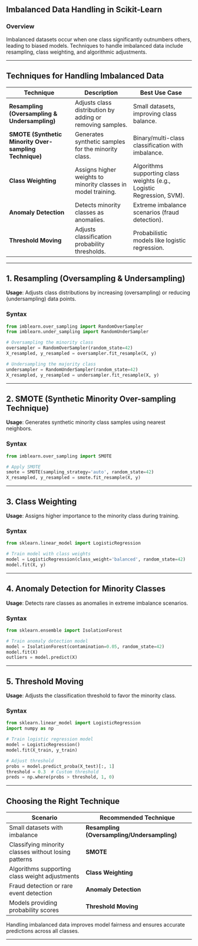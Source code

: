## **Imbalanced Data Handling in Scikit-Learn**  

### **Overview**  
Imbalanced datasets occur when one class significantly outnumbers others, leading to biased models. Techniques to handle imbalanced data include resampling, class weighting, and algorithmic adjustments.  

---

## **Techniques for Handling Imbalanced Data**  

| Technique | Description | Best Use Case |
|-----------|------------|--------------|
| **Resampling (Oversampling & Undersampling)** | Adjusts class distribution by adding or removing samples. | Small datasets, improving class balance. |
| **SMOTE (Synthetic Minority Over-sampling Technique)** | Generates synthetic samples for the minority class. | Binary/multi-class classification with imbalance. |
| **Class Weighting** | Assigns higher weights to minority classes in model training. | Algorithms supporting class weights (e.g., Logistic Regression, SVM). |
| **Anomaly Detection** | Detects minority classes as anomalies. | Extreme imbalance scenarios (fraud detection). |
| **Threshold Moving** | Adjusts classification probability thresholds. | Probabilistic models like logistic regression. |

---

## **1. Resampling (Oversampling & Undersampling)**  
**Usage**: Adjusts class distributions by increasing (oversampling) or reducing (undersampling) data points.  

### **Syntax**  
```python
from imblearn.over_sampling import RandomOverSampler
from imblearn.under_sampling import RandomUnderSampler

# Oversampling the minority class
oversampler = RandomOverSampler(random_state=42)
X_resampled, y_resampled = oversampler.fit_resample(X, y)

# Undersampling the majority class
undersampler = RandomUnderSampler(random_state=42)
X_resampled, y_resampled = undersampler.fit_resample(X, y)
```

---

## **2. SMOTE (Synthetic Minority Over-sampling Technique)**  
**Usage**: Generates synthetic minority class samples using nearest neighbors.  

### **Syntax**  
```python
from imblearn.over_sampling import SMOTE

# Apply SMOTE
smote = SMOTE(sampling_strategy='auto', random_state=42)
X_resampled, y_resampled = smote.fit_resample(X, y)
```

---

## **3. Class Weighting**  
**Usage**: Assigns higher importance to the minority class during training.  

### **Syntax**  
```python
from sklearn.linear_model import LogisticRegression

# Train model with class weights
model = LogisticRegression(class_weight='balanced', random_state=42)
model.fit(X, y)
```

---

## **4. Anomaly Detection for Minority Classes**  
**Usage**: Detects rare classes as anomalies in extreme imbalance scenarios.  

### **Syntax**  
```python
from sklearn.ensemble import IsolationForest

# Train anomaly detection model
model = IsolationForest(contamination=0.05, random_state=42)
model.fit(X)
outliers = model.predict(X)
```

---

## **5. Threshold Moving**  
**Usage**: Adjusts the classification threshold to favor the minority class.  

### **Syntax**  
```python
from sklearn.linear_model import LogisticRegression
import numpy as np

# Train logistic regression model
model = LogisticRegression()
model.fit(X_train, y_train)

# Adjust threshold
probs = model.predict_proba(X_test)[:, 1]
threshold = 0.3  # Custom threshold
preds = np.where(probs > threshold, 1, 0)
```

---

## **Choosing the Right Technique**  

| Scenario | Recommended Technique |
|----------|------------------------|
| Small datasets with imbalance | **Resampling (Oversampling/Undersampling)** |
| Classifying minority classes without losing patterns | **SMOTE** |
| Algorithms supporting class weight adjustments | **Class Weighting** |
| Fraud detection or rare event detection | **Anomaly Detection** |
| Models providing probability scores | **Threshold Moving** |

Handling imbalanced data improves model fairness and ensures accurate predictions across all classes.

---